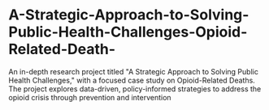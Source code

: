 # A-Strategic-Approach-to-Solving-Public-Health-Challenges-Opioid-Related-Death-
An in-depth research project titled "A Strategic Approach to Solving Public Health Challenges," with a focused case study on Opioid-Related Deaths. The project explores data-driven, policy-informed strategies to address the opioid crisis through prevention and intervention
